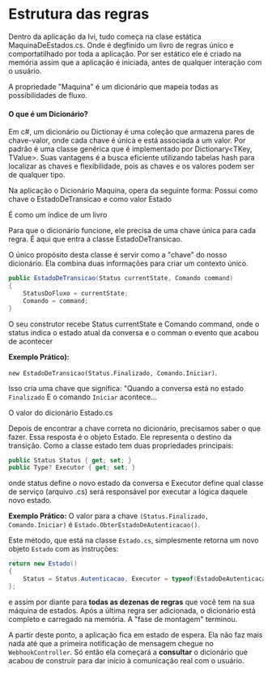 # Estrutura das regras

Dentro da aplicação da Ivi, tudo começa na clase estática MaquinaDeEstados.cs. Onde é degfinido um livro de regras único e comportatilhado por toda a aplicação. Por ser estático ele é criado na memória assim que a aplicação é iniciada, antes de qualquer interação com o usuário.

A propriedade "Maquina" é um dicionário que mapeia todas as possibilidades de fluxo.

#### O que é um Dicionário?

Em c#, um dicionário ou Dictionay é uma coleção que armazena pares de chave-valor, onde cada chave é única e está associada a um valor. Por padrão é uma classe genérica que é implementado por Dictionary<TKey, TValue>. Suas vantagens é a busca eficiente utilizando tabelas hash para localizar as chaves e flexibilidade, pois as chaves e os valores podem ser de qualquer tipo.



Na aplicação o Dicionário Maquina, opera da seguinte forma: Possui como chave o EstadoDeTransicao e como valor Estado

É como um índice de um livro



Para que o dicionário funcione, ele precisa de uma chave única para cada regra. É aqui que entra a classe EstadoDeTransicao.

O único propósito desta classe é servir como a "chave" do nosso dicionário. Ela combina duas informações para criar um contexto único.

```c#
public EstadoDeTransicao(Status currentState, Comando command)
{
    StatusDoFluxo = currentState;
    Comando = command;
}
```

O seu construtor recebe Status currentState e Comando command, onde o status indica o estado atual da conversa e o comman o evento que acabou de acontecer



**Exemplo Prático):**

 `new EstadoDeTransicao(Status.Finalizado, Comando.Iniciar)`.

Isso cria uma chave que significa: "Quando a conversa está no estado `Finalizado` E o comando `Iniciar` acontece...

O valor do dicionário Estado.cs

Depois de encontrar a chave correta no dicionário, precisamos saber o que fazer. Essa resposta é o objeto Estado. Ele representa o destino da transição. Como a classe estado tem duas propriedades principais:

```c#
public Status Status { get; set; }
public Type? Executor { get; set; }
```

onde status define o novo estado da conversa e Executor define qual classe de serviço (arquivo .cs) será responsável por executar a lógica daquele novo estado.



**Exemplo Prático:** O valor para a chave `(Status.Finalizado, Comando.Iniciar)` é `Estado.ObterEstadoDeAutenticacao()`.



Este método, que está na classe `Estado.cs`, simplesmente retorna um novo objeto `Estado` com as instruções:

```c#
return new Estado() 
{ 
    Status = Status.Autenticacao, Executor = typeof(EstadoDeAutenticacao) 
};
```

e assim por diante para **todas as dezenas de regras** que você tem na sua máquina de estados. Após a última regra ser adicionada, o dicionário está completo e carregado na memória. A "fase de montagem" terminou.

A partir deste ponto, a aplicação fica em estado de espera. Ela não faz mais nada até que a primeira notificação de mensagem chegue no `WebhookController`. Só então ela começará a **consultar** o dicionário que acabou de construir para dar início à comunicação real com o usuário.